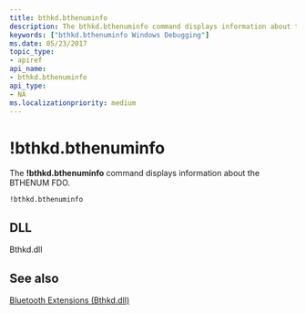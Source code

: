 ```yaml
---
title: bthkd.bthenuminfo
description: The bthkd.bthenuminfo command displays information about the BTHENUM FDO.
keywords: ["bthkd.bthenuminfo Windows Debugging"]
ms.date: 05/23/2017
topic_type:
- apiref
api_name:
- bthkd.bthenuminfo
api_type:
- NA
ms.localizationpriority: medium
---
```


# !bthkd.bthenuminfo


The **!bthkd.bthenuminfo** command displays information about the BTHENUM FDO.

```dbgsyntax
!bthkd.bthenuminfo
```

## <span id="DLL"></span><span id="dll"></span>DLL


Bthkd.dll

## <span id="see_also"></span>See also


[Bluetooth Extensions (Bthkd.dll)](bluetooh-extensions--bthkd-dll-.md)

 

 






